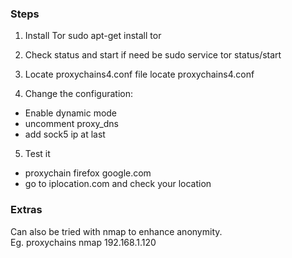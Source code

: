 ### Steps

1. Install Tor 
  sudo apt-get install tor  

2. Check status and start if need be 
  sudo service tor status/start

3. Locate proxychains4.conf file
  locate proxychains4.conf
  
4. Change the configuration:
  - Enable dynamic mode
  - uncomment proxy_dns
  - add sock5 ip at last

5. Test it
  - proxychain firefox google.com
  - go to iplocation.com and check your location


### Extras

Can also be tried with nmap to enhance anonymity.  
Eg. proxychains nmap 192.168.1.120



